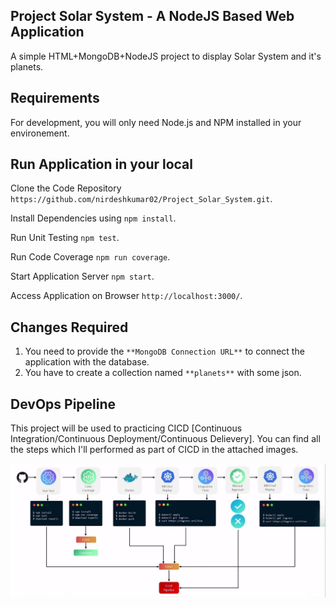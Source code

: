 ## Project Solar System - A NodeJS Based Web Application
A simple HTML+MongoDB+NodeJS project to display Solar System and it's planets.

## Requirements
For development, you will only need Node.js and NPM installed in your environement.

## Run Application in your local 
Clone the Code Repository `https://github.com/nirdeshkumar02/Project_Solar_System.git`.

Install Dependencies using `npm install`.

Run Unit Testing `npm test`.

Run Code Coverage `npm run coverage`.

Start Application Server `npm start`.

Access Application on Browser `http://localhost:3000/`.

## Changes Required
1. You need to provide the `**MongoDB Connection URL**` to connect the application with the database.
2. You have to create a collection named `**planets**` with some json.

## DevOps Pipeline
This project will be used to practicing CICD [Continuous Integration/Continuous Deployment/Continuous Delievery]. You can find all the steps which I'll performed as part of CICD in the attached images. 

![DevSecOps_Pipeline](./images/pipeline.jpg)
